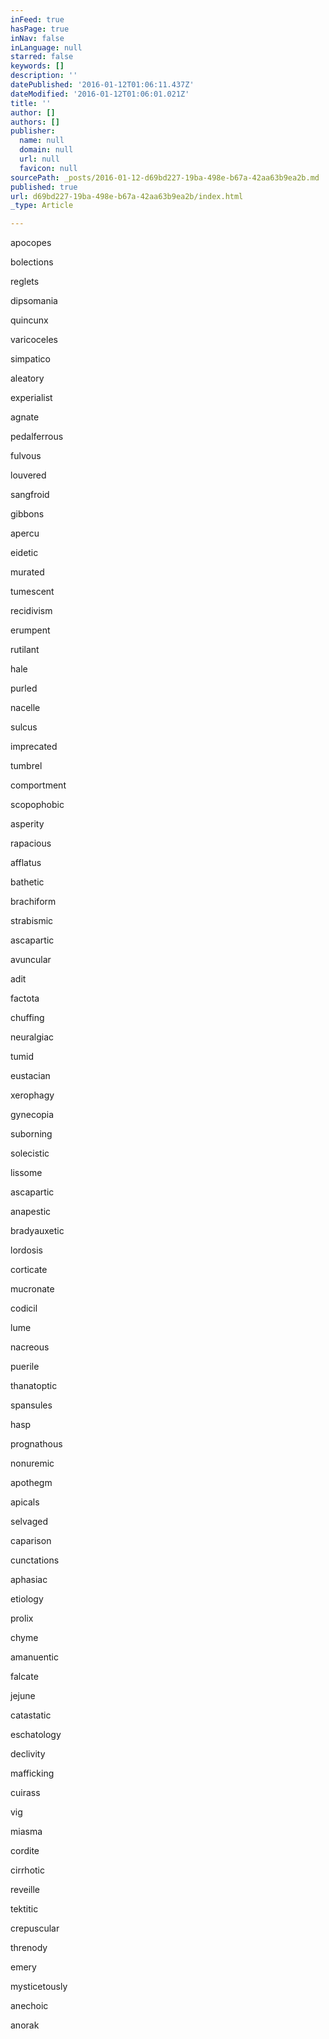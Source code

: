 ```yaml
---
inFeed: true
hasPage: true
inNav: false
inLanguage: null
starred: false
keywords: []
description: ''
datePublished: '2016-01-12T01:06:11.437Z'
dateModified: '2016-01-12T01:06:01.021Z'
title: ''
author: []
authors: []
publisher:
  name: null
  domain: null
  url: null
  favicon: null
sourcePath: _posts/2016-01-12-d69bd227-19ba-498e-b67a-42aa63b9ea2b.md
published: true
url: d69bd227-19ba-498e-b67a-42aa63b9ea2b/index.html
_type: Article

---
```

apocopes

bolections

reglets

dipsomania

quincunx

varicoceles

simpatico

aleatory

experialist

agnate

pedalferrous

fulvous

louvered

sangfroid

gibbons

apercu

eidetic

murated

tumescent

recidivism

erumpent

rutilant

hale

purled

nacelle

sulcus

imprecated

tumbrel

comportment

scopophobic

asperity

rapacious

afflatus

bathetic

brachiform

strabismic

ascapartic

avuncular

adit

factota

chuffing

neuralgiac

tumid

eustacian

xerophagy

gynecopia

suborning

solecistic

lissome

ascapartic

anapestic

bradyauxetic

lordosis

corticate

mucronate

codicil

lume

nacreous

puerile

thanatoptic

spansules

hasp

prognathous

nonuremic

apothegm

apicals

selvaged

caparison

cunctations

aphasiac

etiology

prolix

chyme

amanuentic

falcate

jejune

catastatic

eschatology

declivity

mafficking

cuirass

vig

miasma

cordite

cirrhotic

reveille

tektitic

crepuscular

threnody

emery

mysticetously

anechoic

anorak